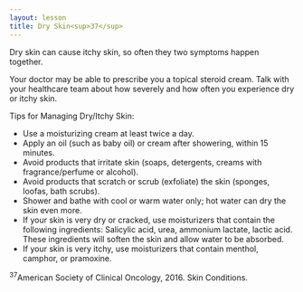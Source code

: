 ```yaml
---
layout: lesson
title: Dry Skin<sup>37</sup>
---
```


Dry skin can cause itchy skin, so often they two symptoms happen together. 

Your doctor may be able to prescribe you a topical steroid cream. Talk with your healthcare team about how severely and how often you experience dry or itchy skin.

Tips for Managing Dry/Itchy Skin:

* Use a moisturizing cream at least twice a day.
* Apply an oil (such as baby oil) or cream after showering, within 15 minutes.
* Avoid products that irritate skin (soaps, detergents, creams with fragrance/perfume or alcohol).
* Avoid products that scratch or scrub (exfoliate) the skin (sponges, loofas, bath scrubs).
* Shower and bathe with cool or warm water only; hot water can dry the skin even more.
* If your skin is very dry or cracked, use moisturizers that contain the following ingredients: Salicylic acid, urea, ammonium lactate, lactic acid. These ingredients will soften the skin and allow water to be absorbed.
* If your skin is very itchy, use moisturizers that contain menthol, camphor, or pramoxine.

<sup>37</sup>American Society of Clinical Oncology, 2016. Skin Conditions.